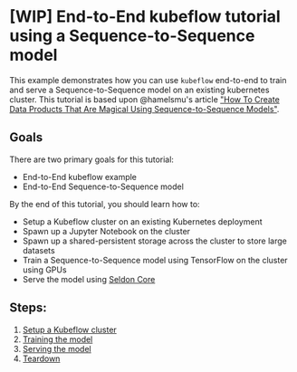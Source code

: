# [WIP] End-to-End kubeflow tutorial using a Sequence-to-Sequence model

This example demonstrates how you can use `kubeflow` end-to-end to train and
serve a Sequence-to-Sequence model on an existing kubernetes cluster. This
tutorial is based upon @hamelsmu's article ["How To Create Data Products That
Are Magical Using Sequence-to-Sequence
Models"](https://medium.com/@hamelhusain/how-to-create-data-products-that-are-magical-using-sequence-to-sequence-models-703f86a231f8).

## Goals

There are two primary goals for this tutorial:

*   End-to-End kubeflow example
*   End-to-End Sequence-to-Sequence model

By the end of this tutorial, you should learn how to:

*   Setup a Kubeflow cluster on an existing Kubernetes deployment
*   Spawn up a Jupyter Notebook on the cluster
*   Spawn up a shared-persistent storage across the cluster to store large
    datasets
*   Train a Sequence-to-Sequence model using TensorFlow on the cluster using
    GPUs
*   Serve the model using [Seldon Core](https://github.com/SeldonIO/seldon-core/)

## Steps:

1.  [Setup a Kubeflow cluster](setup_a_kubeflow_cluster.md)
1.  [Training the model](training_the_model.md)
1.  [Serving the model](serving_the_model.md)
1.  [Teardown](teardown.md)
